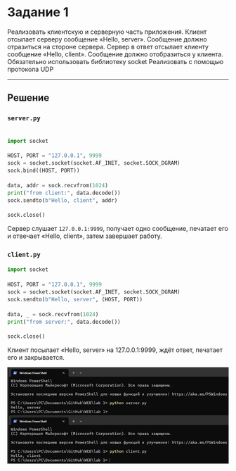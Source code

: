 # Задание 1

Реализовать клиентскую и серверную часть приложения. Клиент отсылает серверу сообщение «Hello, server». Сообщение должно отразиться на стороне сервера. Сервер в ответ отсылает клиенту сообщение «Hello, client». Сообщение должно отобразиться у клиента. Обязательно использовать библиотеку socket Реализовать с помощью протокола UDP

---

## Решение

### `server.py`

```python

import socket

HOST, PORT = "127.0.0.1", 9999
sock = socket.socket(socket.AF_INET, socket.SOCK_DGRAM)
sock.bind((HOST, PORT))

data, addr = sock.recvfrom(1024)
print("from client:", data.decode())
sock.sendto(b"Hello, client", addr)

sock.close()
```
Сервер слушает `127.0.0.1:9999`, получает одно сообщение, печатает его и отвечает «Hello, client», затем завершает работу.

### `client.py`
```python
import socket

HOST, PORT = "127.0.0.1", 9999
sock = socket.socket(socket.AF_INET, socket.SOCK_DGRAM)
sock.sendto(b"Hello, server", (HOST, PORT))

data, _ = sock.recvfrom(1024)
print("from server:", data.decode())

sock.close()
```
Клиент посылает «Hello, server» на 127.0.0.1:9999, ждёт ответ, печатает его и закрывается.

![alt text](image.png)